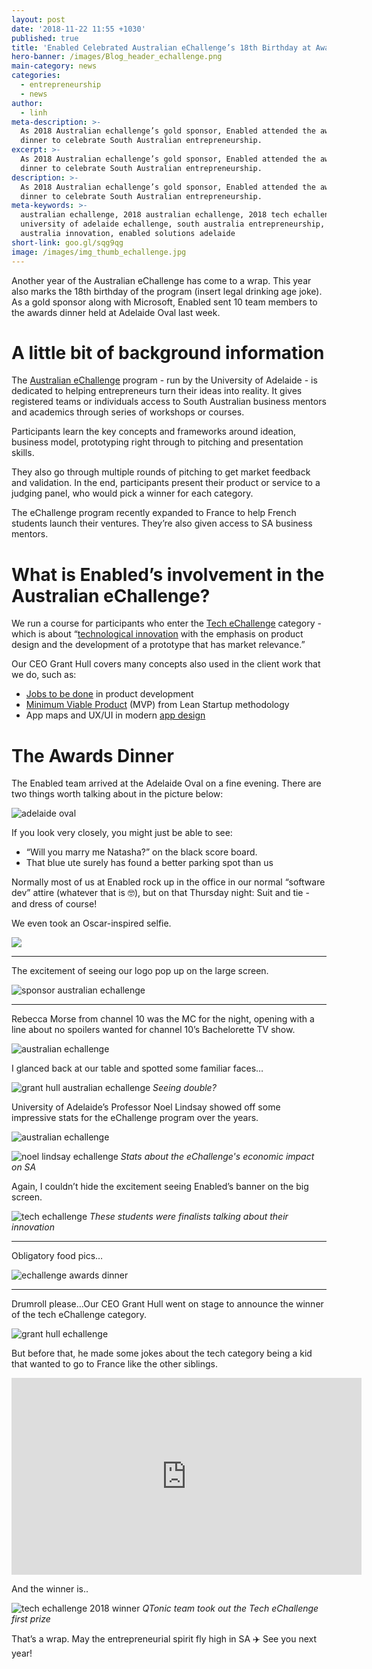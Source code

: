 ```yaml
---
layout: post
date: '2018-11-22 11:55 +1030'
published: true
title: 'Enabled Celebrated Australian eChallenge’s 18th Birthday at Awards Dinner '
hero-banner: /images/Blog_header_echallenge.png
main-category: news
categories:
  - entrepreneurship
  - news
author:
  - linh
meta-description: >-
  As 2018 Australian echallenge’s gold sponsor, Enabled attended the awards
  dinner to celebrate South Australian entrepreneurship.
excerpt: >-
  As 2018 Australian echallenge’s gold sponsor, Enabled attended the awards
  dinner to celebrate South Australian entrepreneurship.
description: >-
  As 2018 Australian echallenge’s gold sponsor, Enabled attended the awards
  dinner to celebrate South Australian entrepreneurship.
meta-keywords: >-
  australian echallenge, 2018 australian echallenge, 2018 tech echallenge,
  university of adelaide echallenge, south australia entrepreneurship, south
  australia innovation, enabled solutions adelaide
short-link: goo.gl/sqg9qg
image: /images/img_thumb_echallenge.jpg
---
```

<!-- JSON-LD markup generated by Google Structured Data Markup Helper. -->
<script type="application/ld+json">
{
  "@context" : "http://schema.org",
  "@type" : "Article",
  "name" : "Enabled Celebrated Australian eChallenge’s 18th Birthday at Awards Dinner",
  "headline" : "Enabled Celebrated Australian eChallenge’s 18th Birthday at Awards Dinner ",
  "author" : {
    "@type" : "Person",
    "name" : "Linh Dao"
  },
  "datePublished" : "2018-11-22",
  "image" : "http://blog.enabled.com.au/images/Blog_header_echallenge.png",
  "articleSection" : [ "A little bit of background information", "What is Enabled’s involvement in the Australian eChallenge?", "The Awards Dinner " ],
  "publisher" : {
    "@type" : "Organization",
    "name" : "Enabled",
    "logo": {
      "@type": "ImageObject", 
      "url": "https://enabled.com.au/images/enabled_logo_colour.jpg"
    }
  },
"description": "As 2018 Australian echallenge’s gold sponsor, Enabled attended the awards dinner to celebrate South Australian entrepreneurship."
}
</script>

Another year of the Australian eChallenge has come to a wrap. This year also marks the 18th birthday of the program (insert legal drinking age joke). As a gold sponsor along with Microsoft, Enabled sent 10 team members to the awards dinner held at Adelaide Oval last week.

# A little bit of background information

The [Australian eChallenge](https://www.adelaide.edu.au/echallenge/australian-echallenge) program - run by the University of Adelaide - is dedicated to helping entrepreneurs turn their ideas into reality. It gives registered teams or individuals access to South Australian business mentors and academics through series of workshops or courses. 

Participants learn the key concepts and frameworks around ideation, business model, prototyping right through to pitching and presentation skills. 

They also go through multiple rounds of pitching to get market feedback and validation.
In the end, participants present their product or service to a judging panel, who would pick a winner for each category. 

The eChallenge program recently expanded to France to help French students launch their ventures. They’re also given access to SA business mentors. 

# What is Enabled’s involvement in the Australian eChallenge?

We run a course for participants who enter the [Tech eChallenge](https://www.adelaide.edu.au/echallenge/australian-echallenge/categories#tech) category - which is about “[technological innovation](https://www.adelaide.edu.au/course-outlines/108575/1/sem-1/) with the emphasis on product design and the development of a prototype that has market relevance.”

Our CEO Grant Hull covers many concepts also used in the client work that we do, such as: 

- [Jobs to be done](http://blog.enabled.com.au/jobs-to-be-done/) in product development
- [Minimum Viable Product](http://blog.enabled.com.au/innovation-trap-lean-startup/) (MVP) from Lean Startup methodology
- App maps and UX/UI in modern [app design](http://blog.enabled.com.au/modern-app-design/)

# The Awards Dinner 

The Enabled team arrived at the Adelaide Oval on a fine evening. There are two things worth talking about in the picture below:

![adelaide oval]({{site.baseurl}}/images/img_echallenge_oval.jpg)

If you look very closely, you might just be able to see:

- “Will you marry me Natasha?” on the black score board.
- That blue ute surely has found a better parking spot than us

Normally most of us at Enabled rock up in the office in our normal “software dev” attire (whatever that is 🤓), but on that Thursday night: Suit and tie - and dress of course!

We even took an Oscar-inspired selfie.

<div style="margin-left:auto;margin-right:auto;max-width:600px;width:100%;">
	<img src="{{site.baseurl}}/images/img_echallenge_selfie.JPG">
</div>

---
The excitement of seeing our logo pop up on the large screen. 

<div style="margin-left:auto;margin-right:auto;max-width:600px;width:100%;">
	<img src="{{site.baseurl}}/images/img_echallenge_banner.JPG" alt="sponsor australian echallenge">
</div>

---

Rebecca Morse from channel 10 was the MC for the night, opening with a line about no spoilers wanted for channel 10’s Bachelorette TV show. 

<div style="margin-left:auto;margin-right:auto;max-width:600px;width:100%;">
	<img src="{{site.baseurl}}/images/img_echallenge_channel10.jpg" alt="australian echallenge">
</div>

I glanced back at our table and spotted some familiar faces…

<div style="margin-left:auto;margin-right:auto;max-width:600px;width:100%;">
	<img src="{{site.baseurl}}/images/img_echallenge_book.JPG" alt="grant hull australian echallenge">
	<em>Seeing double?</em>
</div>

University of Adelaide’s Professor Noel Lindsay showed off some impressive stats for the eChallenge program over the years.

<div style="margin-left:auto;margin-right:auto;max-width:600px;width:100%;">
	<img src="{{site.baseurl}}/images/img_echallenge_noel1.jpg" alt="australian echallenge">
</div>

![noel lindsay echallenge]({{site.baseurl}}/images/img_echallenge_noel2.jpg)
*Stats about the eChallenge's economic impact on SA*

Again, I couldn’t hide the excitement seeing Enabled’s banner on the big screen.

<div style="margin-left:auto;margin-right:auto;max-width:600px;width:100%;">
	<img src="{{site.baseurl}}/images/img_echallenge_students.JPG" alt="tech echallenge">
<em>These students were finalists talking about their innovation</em></div>

---

Obligatory food pics…

<div style="margin-left:auto;margin-right:auto;max-width:600px;width:100%;">
	<img src="{{site.baseurl}}/images/img_echallenge_food.JPG" alt="echallenge awards dinner">
</div>

---

Drumroll please...Our CEO Grant Hull went on stage to announce the winner of the tech eChallenge category.

<div style="margin-left:auto;margin-right:auto;max-width:600px;width:100%;">
	<img src="{{site.baseurl}}/images/img_echallenge_grant1.jpeg" alt="grant hull echallenge">
</div>

But before that, he made some jokes about the tech category being a kid that wanted to go to France like the other siblings.

<iframe width="560" height="315" src="https://www.youtube.com/embed/MV9k-IXDEow?rel=0&amp;showinfo=0" frameborder="0" allow="accelerometer; autoplay; encrypted-media; gyroscope; picture-in-picture" allowfullscreen></iframe>

And the winner is..

<div style="margin-left:auto;margin-right:auto;max-width:600px;width:100%;">
    <img src="{{site.baseurl}}/images/img_echallenge_grant.JPG" alt="tech echallenge 2018 winner">
<em>QTonic team took out the Tech eChallenge first prize</em></div>

That’s a wrap. May the entrepreneurial spirit fly high in SA ✈️ See you next year!
